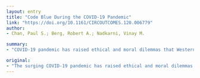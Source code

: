 ```yaml
---
layout: entry
title: "Code Blue During the COVID-19 Pandemic"
link: "https://doi.org/10.1161/CIRCOUTCOMES.120.006779"
author:
- Chan, Paul S.; Berg, Robert A.; Nadkarni, Vinay M.

summary:
- "COVID-19 pandemic has raised ethical and moral dilemmas that Western nations rarely confront-how to best allocate standard life-saving medical resources when escalating demand outstrips supply. The scope and number of reported cases have been primarily in First World nations, raising questions about the use of emergency treatments like resuscitation care for in-hospital cardiac arrest (IHCA). Several cases have raised questions in some settings about emergency treatments."

original:
- "The surging COVID-19 pandemic has raised ethical and moral dilemmas that Western nations with first-rate medical care facilities rarely confront-how to best allocate standard life-saving medical resources when escalating demand outstrips supply. Sadly, these quandaries are familiar challenges in resource-poor countries. What makes this pandemic notable is that the scope and number of reported cases have been primarily in First World nations, raising questions in some settings about the use of emergency treatments like resuscitation care for in-hospital cardiac arrest (IHCA). This perspective reviews the debate around these ethical and moral dilemmas more broadly but focuses specifically on IHCA and the response of the medical community."
---
```


